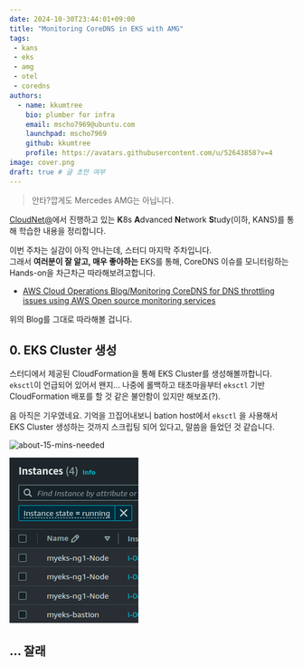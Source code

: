 ```yaml
---
date: 2024-10-30T23:44:01+09:00
title: "Monitoring CoreDNS in EKS with AMG"
tags:
 - kans
 - eks
 - amg
 - otel
 - coredns
authors:  
  - name: kkumtree  
    bio: plumber for infra  
    email: mscho7969@ubuntu.com  
    launchpad: mscho7969  
    github: kkumtree  
    profile: https://avatars.githubusercontent.com/u/52643858?v=4  
image: cover.png  
draft: true # 글 초안 여부  
---
```


> 안타?깝게도 Mercedes AMG는 아닙니다.  

[CloudNet@](https://gasidaseo.notion.site/CloudNet-Blog-c9dfa44a27ff431dafdd2edacc8a1863)에서 진행하고 있는 **K**8s **A**dvanced **N**etwork **S**tudy(이하, KANS)를 통해 학습한 내용을 정리합니다.  

이번 주차는 실감이 아직 안나는데, 스터디 마지막 주차입니다.  
그래서 **여러분이 잘 알고, 매우 좋아하는** EKS를 통해, CoreDNS 이슈를 모니터링하는 Hands-on을 차근차근 따라해보려고합니다.  

- [AWS Cloud Operations Blog/Monitoring CoreDNS for DNS throttling issues using AWS Open source monitoring services](https://aws.amazon.com/ko/blogs/mt/monitoring-coredns-for-dns-throttling-issues-using-aws-open-source-monitoring-services/)

위의 Blog를 그대로 따라해볼 겁니다.  

## 0. EKS Cluster 생성  

스터디에서 제공된 CloudFormation을 통해 EKS Cluster를 생성해볼까합니다.  
`eksctl`이 언급되어 있어서 왠지... 나중에 롤백하고 태초마을부터 `eksctl` 기반 CloudFormation 배포를 할 것 같은 불안함이 있지만 해보죠(?).  

음 아직은 기우였네요. 기억을 끄집어내보니 bation host에서 `eksctl` 을 사용해서 EKS Cluster 생성하는 것까지 스크립팅 되어 있다고, 말씀을 들었던 것 같습니다.  

![about-15-mins-needed](images/eks-cluster-created.png)  

![instances-from-cloudformation](images/instances-eks-bastion.png)  

## ... 잘래
